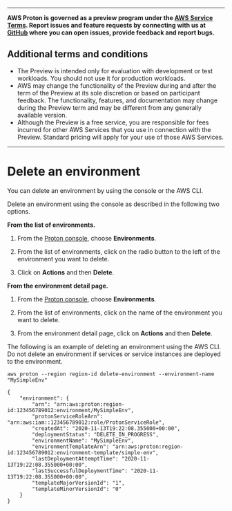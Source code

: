 --------

**AWS Proton is governed as a preview program under the [AWS Service Terms](https://aws.amazon.com/service-terms/)\. Report issues and feature requests by connecting with us at [GitHub](https://github.com/aws/aws-proton-public-roadmap) where you can open issues, provide feedback and report bugs\.**

## Additional terms and conditions<a name="preview-banner"></a>
+ The Preview is intended only for evaluation with development or test workloads\. You should not use it for production workloads\.
+ AWS may change the functionality of the Preview during and after the term of the Preview at its sole discretion or based on participant feedback\. The functionality, features, and documentation may change during the Preview term and may be different from any generally available version\.
+ Although the Preview is a free service, you are responsible for fees incurred for other AWS Services that you use in connection with the Preview\. Standard pricing will apply for your use of those AWS Services\.

--------

# Delete an environment<a name="ag-env-delete"></a>

You can delete an environment by using the console or the AWS CLI\.

Delete an environment using the console as described in the following two options\.

**From the list of environments\.**

1. From the [Proton console](https://console.aws.amazon.com/proton/), choose **Environments**\.

1. From the list of environments, click on the radio button to the left of the environment you want to delete\.

1. Click on **Actions** and then **Delete**\.

**From the environment detail page\.**

1. From the [Proton console](https://console.aws.amazon.com/proton/), choose **Environments**\.

1. From the list of environments, click on the name of the environment you want to delete\.

1. From the environment detail page, click on **Actions** and then **Delete**\.

The following is an example of deleting an environment using the AWS CLI\. Do not delete an environment if services or service instances are deployed to the environment\.

```
aws proton --region region-id delete-environment --environment-name "MySimpleEnv"
```

```
{
    "environment": {
        "arn": "arn:aws:proton:region-id:123456789012:environment/MySimpleEnv",
        "protonServiceRoleArn": "arn:aws:iam::123456789012:role/ProtonServiceRole",
        "createdAt": "2020-11-13T19:22:08.355000+00:00",
        "deploymentStatus": "DELETE_IN_PROGRESS",
        "environmentName": "MySimpleEnv",
        "environmentTemplateArn": "arn:aws:proton:region-id:123456789012:environment-template/simple-env",
        "lastDeploymentAttemptTime": "2020-11-13T19:22:08.355000+00:00",
        "lastSuccessfulDeploymentTime": "2020-11-13T19:22:08.355000+00:00",
        "templateMajorVersionId": "1",
        "templateMinorVersionId": "0"
    }
}
```